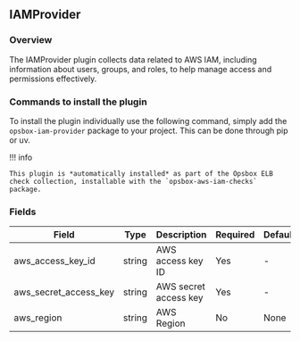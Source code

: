 ## IAMProvider

### Overview
The IAMProvider plugin collects data related to AWS IAM, including information about users, groups, and roles, to help manage access and permissions effectively.

### Commands to install the plugin
To install the plugin individually use the following command, simply add the `opsbox-iam-provider` package to your project.
This can be done through pip or uv.

!!! info

    This plugin is *automatically installed* as part of the Opsbox ELB check collection, installable with the `opsbox-aws-iam-checks` package.


### Fields

| Field                  | Type   | Description                | Required | Default |
|------------------------|--------|----------------------------|----------|---------|
| aws_access_key_id      | string | AWS access key ID          | Yes      | -       |
| aws_secret_access_key  | string | AWS secret access key      | Yes      | -       |
| aws_region             | string | AWS Region                 | No       | None    |
